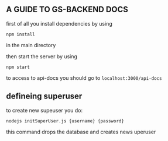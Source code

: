 ## A GUIDE TO GS-BACKEND DOCS

first of all you install dependencies by using 
```
npm install 
```
in the main directory 

then start the server by using
```
npm start
```
to access to api-docs you should go to 
`localhost:3000/api-docs` 

## defineing superuser 
to create new supeuser you do:
```
nodejs initSuperUser.js {username} {password}

```
this command drops the database and creates news uperuser 